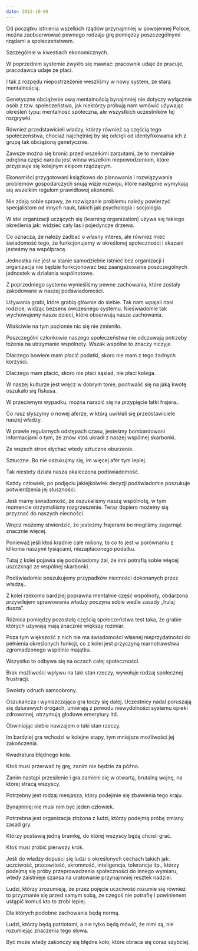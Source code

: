 ```yaml
---
date: 2012-10-08
---
```

Od początku istnienia wszelkich rządów przynajmniej w powojennej Polsce, można zaobserwować pewnego rodzaju grę pomiędzy poszczególnymi rządami a społeczeństwem.

Szczególnie w kwestiach ekonomicznych.

W poprzednim systemie zwykło się mawiać: pracownik udaje że pracuje, pracodawca udaje że płaci.

I tak z rozpędu niepostrzeżenie weszliśmy w nowy system, ze starą mentalnością.

Genetyczne obciążenie ową mentalnością bynajmniej nie dotyczy wyłącznie osób z tzw. społeczeństwa, jak niektórzy próbują nam wmówić używając określeń typu: mentalność społeczna, ale wszystkich uczestników tej rozgrywki.

Również przedstawicieli władzy, którzy również są częścią tego społeczeństwa, chociaż najchętniej by się odcięli od identyfikowania ich z grupą tak obciążoną genetycznie.

Zawsze można się bronić przed wszelkimi zarzutami, że to mentalnie odrębna część narodu jest winna wszelkim niepowodzeniom, które przypisuje się kolejnym ekipom rządzącym.

Ekonomiści przygotowani książkowo do planowania i rozwiązywania problemów gospodarczych snują wizje rozwoju, które następnie wymykają się wszelkim regułom prawidłowej ekonomii.

Nie zdają sobie sprawy, że rozwiązanie problemu należy powierzyć specjalistom od innych nauk, takich jak psychologia i socjologia.

W idei organizacji uczących się (learning organization) używa się takiego określenia jak: widzieć cały las i pojedyncze drzewa.

Co oznacza, że należy zadbać o własny interes, ale również mieć świadomość tego, że funkcjonujemy w określonej społeczności i skazani jesteśmy na współpracę.

Jednostka nie jest w stanie samodzielnie istnieć bez organizacji i organizacja nie będzie funkcjonować bez zaangażowania poszczególnych jednostek w działania wspólnotowe.

Z poprzedniego systemu wynieśliśmy pewne zachowania, które zostały zakodowane w naszej podświadomości.

Używania grabi, które grabią głównie do siebie. Tak nam wpajali nasi rodzice, widząc bezsens ówczesnego systemu. Nieświadomie tak wychowujemy nasze dzieci, które obserwują nasze zachowania.

Właściwie na tym poziomie nic się nie zmieniło.

Poszczególni członkowie naszego społeczeństwa nie odczuwają potrzeby łożenia na utrzymanie wspólnoty. Wszak wspólne to znaczy niczyje.

Dlaczego bowiem mam płacić podatki, skoro nie mam z tego żadnych korzyści.

Dlaczego mam płacić, skoro nie płaci sąsiad, nie płaci kolega.

W naszej kulturze jest wręcz w dobrym tonie, pochwalić się na jaką kwotę oszukało się fiskusa.

W przeciwnym wypadku, można narazić się na przypięcie łatki frajera..

Co rusz słyszymy o nowej aferze, w którą uwikłali się przedstawiciele naszej władzy.

W prawie regularnych odstępach czasu, jesteśmy bombardowani informacjami o tym, że znów ktoś ukradł z naszej wspólnej skarbonki.

Ze wszech stron słychać wtedy sztuczne oburzenie.

Sztuczne. Bo nie oszukujmy się, im więcej afer tym lepiej.

Tak niestety działa nasza okaleczona podświadomość.

Każdy człowiek, po podjęciu jakiejkolwiek decyzji podświadomie poszukuje potwierdzenia jej słuszności.

Jeśli mamy świadomość, że oszukaliśmy naszą wspólnotę, w tym momencie otrzymaliśmy rozgrzeszenie. Teraz dopiero możemy się przyznać do naszych niecności.

Wręcz możemy stwierdzić, że jesteśmy frajerami bo mogliśmy zagarnąć znacznie więcej.

Ponieważ jeśli ktoś kradnie całe miliony, to co to jest w porównaniu z kilkoma naszymi tysiącami, niezapłaconego podatku.

Tutaj z kolei pojawia się podświadomy żal, że inni potrafią sobie więcej uszczknąć ze wspólnej skarbonki.

Podświadomie poszukujemy przypadków niecności dokonanych przez władzę..

Z kolei rzekomo bardziej poprawna mentalnie część wspólnoty, obdarzona przywilejem sprawowania władzy poczyna sobie wedle zasady „hulaj dusza”.

Różnica pomiędzy pozostałą częścią społeczeństwa test taka, że grabie których używają mają znacznie większy rozmiar.

Poza tym większość z nich nie ma świadomości własnej nieprzydatności do pełnienia określonych funkcji, co z kolei jest przyczyną marnotrawstwa zgromadzonego wspólnie majątku.

Wszystko to odbywa się na oczach całej społeczności.

Brak możliwości wpływu na taki stan rzeczy, wywołuje rodzaj społecznej frustracji.

Swoisty odruch samoobrony.

Oszukańcza i wyniszczająca gra toczy się dalej. Uczestnicy nadal poruszają się dziurawych drogach, umierają z powodu niewydolności systemu opieki zdrowotnej, otrzymują głodowe emerytury itd.

Obwiniając siebie nawzajem o taki stan rzeczy.

Im bardziej gra wchodzi w kolejne etapy, tym mniejsze możliwości jej zakończenia.

Kwadratura błędnego koła.

Ktoś musi przerwać tę grę, zanim nie będzie za późno.

Zanim nastąpi przesilenie i gra zamieni się w otwartą, brutalną wojnę, na której stracą wszyscy.

Potrzebny jest rodzaj mesjasza, który podejmie się zbawienia tego kraju.

Bynajmniej nie musi nim być jeden człowiek.

Potrzebna jest organizacja złożona z ludzi, którzy podejmą próbę zmiany zasad gry.

Którzy postawią jedną bramkę, do której wszyscy będą chcieli grać.

Ktoś musi zrobić pierwszy krok.

Jeśli do władzy dopuści się ludzi o określonych cechach takich jak: uczciwość, pracowitość, skromność, inteligencja, tolerancja itp., którzy podejmą się próby przeprowadzenia społeczności do innego wymiaru, wtedy zaistnieje szansa na uratowanie przynajmniej resztek nadziei.

Ludzi, którzy zrozumieją, że przez pojęcie uczciwość rozumie się również to przyznanie się przed samym sobą, że czegoś nie potrafię i powinienem ustąpić komuś kto to zrobi lepiej.

Dla których podobne zachowania będą normą.

Ludzi, którzy będą patriotami, a nie tylko będą mówić, że nimi są, nie rozumiejąc znaczenia tego słowa.

Być może wtedy zakończy się błędne koło, które obraca się coraz szybciej.
